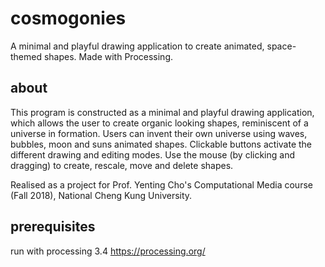 # cosmogonies
A minimal and playful drawing application to create animated, space-themed shapes. Made with Processing.

## about
This program is constructed as a minimal and playful drawing application, which allows the user to create organic looking shapes, reminiscent of a universe in formation.
Users can invent their own universe using waves, bubbles, moon and suns animated shapes.
Clickable buttons activate the different drawing and editing modes. Use the mouse (by clicking and dragging) to create, rescale, move and delete shapes.

Realised as a project for Prof. Yenting Cho's Computational Media course (Fall 2018), National Cheng Kung University.

## prerequisites
run with processing 3.4 https://processing.org/
